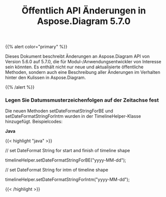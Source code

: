 ﻿---
title: Öffentlich API Änderungen in Aspose.Diagram 5.7.0
type: docs
weight: 30
url: /de/java/public-api-changes-in-aspose-diagram-5-7-0/
---
{{% alert color="primary" %}} 

Dieses Dokument beschreibt Änderungen an Aspose.Diagram API von Version 5.6.0 auf 5.7.0, die für Modul-/Anwendungsentwickler von Interesse sein könnten. Es enthält nicht nur neue und aktualisierte öffentliche Methoden, sondern auch eine Beschreibung aller Änderungen im Verhalten hinter den Kulissen in Aspose.Diagram.

{{% /alert %}} 
### **Legen Sie Datumsmusterzeichenfolgen auf der Zeitachse fest**
Die neuen Methoden setDateFormatStringForBE und setDateFormatStringForIntm wurden in der TimelineHelper-Klasse hinzugefügt. Beispielcodes:

**Java**

{{< highlight "java" >}}

 // set DateFormat String for start and finish of timeline shape

timelineHelper.setDateFormatStringForBE("yyyy-MM-dd");

// set DateFormat String for intm of timeline shape

timelineHelper.setDateFormatStringForIntm("yyyy-MM-dd");

{{< /highlight >}}
